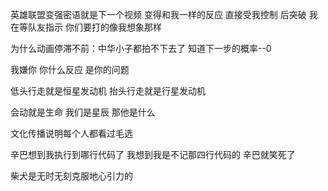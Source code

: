 英雄联盟变强密语就是下一个视频 变得和我一样的反应 直接受我控制 后突破 我在等队友指示 你们要打的像我想象那样

为什么动画停滞不前：中华小子都拍不下去了 知道下一步的概率--0

我嫌你 你什么反应 是你的问题

低头行走就是恒星发动机 抬头行走就是行星发动机

会动就是生命 我们是星辰 那他是什么

文化传播说明每个人都看过毛选

辛巴想到我执行到哪行代码了 我想到我是不记那四行代码的 辛巴就笑死了

柴犬是无时无刻克服地心引力的